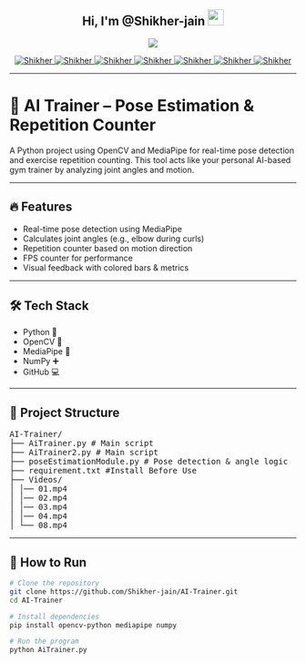 <h2 align="center">
  Hi, I'm @Shikher-jain
  <img src="https://media.giphy.com/media/hvRJCLFzcasrR4ia7z/giphy.gif" width="28">
</h2>

<p align="center">
  <a href="https://github.com/Shikher-jain/Shikher-jain">
    <img src="https://readme-typing-svg.herokuapp.com/?lines=Self%20Taught%20Programmer;Python%20Developer;1.5%2B%20years%20of%20coding%20experience;Always%20learning%20new%20things;Visit%20My%20LinkedIn%20Profile;https://www.linkedin.com/in/shikher-jain-0bb8a8259&center=true&width=380&height=45">
  </a>
</p>

<p align="center">

   <a href="https://github.com/Shikher-jain" target="blank">
    <img src="https://img.shields.io/badge/github-black?style=for-the-badge&logo=github&logoColor=white" alt="Shikher"/>
   </a>
  
   <a href="https://www.linkedin.com/in/shikher-jain-0bb8a8259" target="_blank">
    <img src="https://img.shields.io/badge/LinkedIn-0077B5?style=for-the-badge&logo=linkedin&logoColor=white" alt="Shikher"/>
   </a>
   
   
   <a href="https://instagram.com/shikher.09" target="_blank">
    <img src="https://img.shields.io/badge/instagram-fe4164?style=for-the-badge&logo=instagram&logoColor=white" alt="Shikher"/>
   </a> 
  
   <a href="https://www.geeksforgeeks.org/user/shikherj/" target="_blank">
    <img src="https://img.shields.io/badge/geeksforgeeks-black?style=for-the-badge&logo=geeksforgeeks&logoColor=" alt="Shikher" />
   </a>
  
   <a href="https://leetcode.com/u/shikherJain09/" target="_blank">
    <img src="https://img.shields.io/badge/leetcode-black?style=for-the-badge&logo=leetcode&logoColor=" alt="Shikher" />
   </a>
  
   <a href="https://youtube.com/@shikherjain0906?si=fhYw1l0W2AypvHJJ" target="_blank">
    <img src="https://img.shields.io/badge/youtube-FF0000?style=for-the-badge&logo=youtube&logoColor=" alt="Shikher" />
   </a>
  
   <a href="https://www.chess.com/member/shikher-09" target="_blank">
    <img src="https://img.shields.io/badge/chess-black?style=for-the-badge&logo=Chess.com" alt="Shikher" />
    </a> 
    </p>

---

# 🧠 AI Trainer – Pose Estimation & Repetition Counter

A Python project using OpenCV and MediaPipe for real-time pose detection and exercise repetition counting. This tool acts like your personal AI-based gym trainer by analyzing joint angles and motion.

---

## 🔥 Features

- Real-time pose detection using MediaPipe
- Calculates joint angles (e.g., elbow during curls)
- Repetition counter based on motion direction
- FPS counter for performance
- Visual feedback with colored bars & metrics

---

## 🛠️ Tech Stack

- Python 🐍
- OpenCV 🎥
- MediaPipe 🤖
- NumPy ➕
- GitHub 💻

---

## 📁 Project Structure

<pre>
AI-Trainer/ 
├── AiTrainer.py # Main script 
├── AiTrainer2.py # Main script 
├── poseEstimationModule.py # Pose detection & angle logic 
├── requirement.txt #Install Before Use
├── Videos/ 
│ │── 01.mp4 
│ │── 02.mp4 
│ │── 03.mp4 
│ │── 04.mp4 
│ └── 08.mp4 
</pre>


---

## 🚀 How to Run

```bash
# Clone the repository
git clone https://github.com/Shikher-jain/AI-Trainer.git
cd AI-Trainer

# Install dependencies
pip install opencv-python mediapipe numpy

# Run the program
python AiTrainer.py
